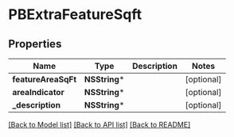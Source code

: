 # PBExtraFeatureSqft

## Properties
Name | Type | Description | Notes
------------ | ------------- | ------------- | -------------
**featureAreaSqFt** | **NSString*** |  | [optional] 
**areaIndicator** | **NSString*** |  | [optional] 
**_description** | **NSString*** |  | [optional] 

[[Back to Model list]](../README.md#documentation-for-models) [[Back to API list]](../README.md#documentation-for-api-endpoints) [[Back to README]](../README.md)



